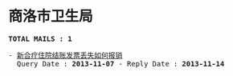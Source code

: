 # 商洛市卫生局
<pre><b>TOTAL MAILS : 1</b></pre>
<pre>
- <a href="../../categories/mails/2122.md">新合疗住院结账发票丢失如何报销</a><br/>  Query Date : <b>2013-11-07</b> - Reply Date : <b>2013-11-14</b>
</pre>